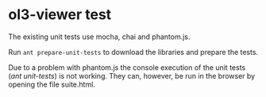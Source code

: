 # ol3-viewer test
The existing unit tests use mocha, chai and phantom.js.

Run ```ant prepare-unit-tests``` to download the libraries and prepare the tests.

Due to a problem with phantom.js the console execution of the unit tests
(*ant unit-tests*) is not working. They can, however, be run in the browser by
opening the file suite.html.

